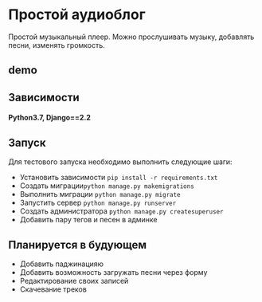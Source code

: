 # Простой аудиоблог
Простой музыкальный плеер. Можно прослушивать музыку, добавлять песни, изменять громкость.

## demo 
## Зависимости
#### Python3.7, Django==2.2

## Запуск
Для тестового запуска необходимо выполнить следующие шаги:
- Установить зависимости `pip install -r requirements.txt`
- Создать миграции`python manage.py makemigrations`
- Выполнить миграции `python manage.py migrate`
- Запустить сервер `python manage.py runserver`
- Создать администратора `python manage.py createsuperuser`
- Добавить пару тегов и песен в админке

## Планируется в будующем
- Добавить паджинацияю
- Добавить возможность загружать песни через форму
- Редактирование своих записей
- Скачевание треков
